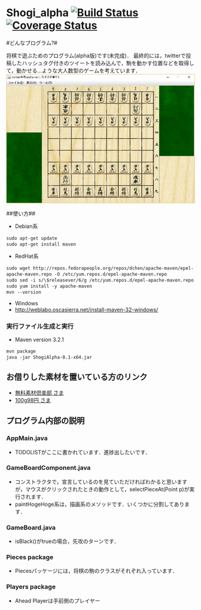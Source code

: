 Shogi_alpha [![Build Status](https://travis-ci.org/cive/Shogi_alpha.svg?branch=master)](https://travis-ci.org/cive/Shogi_alpha) [![Coverage Status](https://coveralls.io/repos/github/cive/Shogi_alpha/badge.svg?branch=master)](https://coveralls.io/github/cive/Shogi_alpha?branch=master)
===========

#どんなプログラム?#

将棋で遊ぶためのプログラム(alpha版)です(未完成)．
最終的には，twitterで投稿したハッシュタグ付きのツイートを読み込んで，駒を動かす位置などを取得して，動かせる...ような大人数型のゲームを考えています．
![sample](https://github.com/cive/Shogi_alpha/blob/master/sample.png)


##使い方##

- Debian系

```console:inst-deb
sudo apt-get update
sudo apt-get install maven
```

- RedHat系

```console:inst-red
sudo wget http://repos.fedorapeople.org/repos/dchen/apache-maven/epel-apache-maven.repo -O /etc/yum.repos.d/epel-apache-maven.repo
sudo sed -i s/\$releasever/6/g /etc/yum.repos.d/epel-apache-maven.repo
sudo yum install -y apache-maven
mvn --version
```

- Windows
 - http://weblabo.oscasierra.net/install-maven-32-windows/

### 実行ファイル生成と実行
 - Maven version 3.2.1

```console:maven
mvn package
java -jar ShogiAlpha-0.1-x64.jar
```

## お借りした素材を置いている方のリンク
 - [無料素材倶楽部 さま][1]
 - [100g98円 さま][2]

## プログラム内部の説明
### AppMain.java
 - TODOLISTがここに書かれています．進捗出したいです．

### GameBoardComponent.java
 - コンストラクタで，宣言しているのを見ていただければわかると思いますが，マウスがクリックされたときの動作として，selectPieceAt(Point p)が実行されます．
 - paintHogeHoge系は，描画系のメソッドです．いくつかに分割してあります．

### GameBoard.java
 - isBlack()がtrueの場合，先攻のターンです．

### Pieces package
 - Piecesパッケージには，将棋の駒のクラスがそれぞれ入っています．

### Players package
 - Ahead Playerは手前側のプレイヤー

[1]: http://sozai.7gates.net/docs/japanese-chess/
[2]: http://www.pixiv.net/member_illust.php?mode=medium&illust_id=25263895
